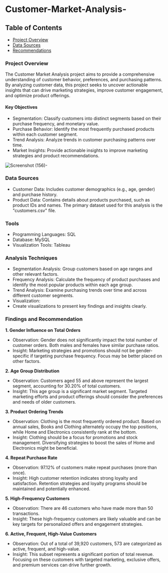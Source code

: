 # Customer-Market-Analysis-

## Table of Contents

- [Project Overview](Project-overview)
- [Data Sources](#data-sources)
- [Recommendations](Recommendations)

### Project Overview

The Customer Market Analysis project aims to provide a comprehensive understanding of customer behavior, preferences, and purchasing patterns. By analyzing customer data, this project seeks to uncover actionable insights that can drive marketing strategies, improve customer engagement, and optimize product offerings.

#### Key Objectives
- Segmentation: Classify customers into distinct segments based on their purchase frequency, and monetary value.
- Purchase Behavior: Identify the most frequently purchased products within each customer segment.
- Trend Analysis: Analyze trends in customer purchasing patterns over time.
- Market Insights: Provide actionable insights to improve marketing strategies and product recommendations.

![Screenshot (156)-](https://github.com/user-attachments/assets/525cbc07-e984-402e-92ea-d71536b3eff6)

### Data Sources
- Customer Data: Includes customer demographics (e.g., age, gender) and purchase history.
- Product Data: Contains details about products purchased, such as product IDs and names.
The primary dataset used for this analysis is the "customers.csv" file.

### Tools
- Programming Languages: SQL
- Database: MySQL
- Visualization Tools: Tableau

### Analysis Techniques
- Segmentation Analysis:
  Group customers based on age ranges and other relevant factors.
- Frequency Analysis:
  Calculate the frequency of product purchases and identify the most popular products within each age group.
- Trend Analysis:
  Examine purchasing trends over time and across different customer segments.
- Visualization:
- Create visualizations to present key findings and insights clearly.

   
### Findings and Recommendation
**1. Gender Influence on Total Orders**
   - Observation: Gender does not significantly impact the total number of customer orders. Both males and females have similar 
      purchase ratios.
   - Insight: Marketing strategies and promotions should not be gender-specific if targeting purchase frequency. Focus may be 
     better placed on other factors.
     
**2. Age Group Distribution**
   - Observation: Customers aged 55 and above represent the largest segment, accounting for 30.20% of total customers.
   - Insight: This age group is a significant market segment. Targeted marketing efforts and product offerings should consider 
     the preferences and needs of older customers.

**3. Product Ordering Trends**
   - Observation: Clothing is the most frequently ordered product. Based on annual sales, Books and Clothing alternately occupy 
     the top positions, while Home and Electronics consistently rank at the bottom.
   - Insight: Clothing should be a focus for promotions and stock management. Diversifying strategies to boost the sales of 
     Home and Electronics might be beneficial.

**4. Repeat Purchase Rate**
   - Observation: 97.12% of customers make repeat purchases (more than once).
   - Insight: High customer retention indicates strong loyalty and satisfaction. Retention strategies and loyalty programs 
     should be maintained and potentially enhanced.
     
**5. High-Frequency Customers**
   - Observation: There are 46 customers who have made more than 50 transactions.
   - Insight: These high-frequency customers are likely valuable and can be key targets for personalized offers and engagement 
     strategies.

**6. Active, Frequent, High-Value Customers**
   - Observation: Out of a total of 39,920 customers, 573 are categorized as active, frequent, and high-value.
   - Insight: This subset represents a significant portion of total revenue. Focusing on these customers with targeted 
     marketing, exclusive offers, and premium services can drive further growth.



